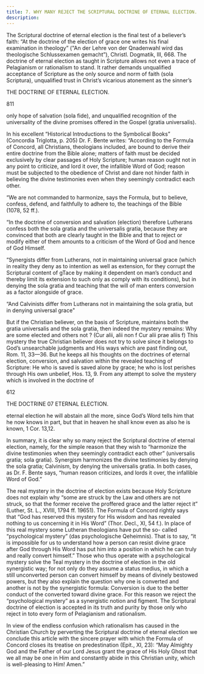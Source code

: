 ```yaml
---
title: 7. WHY MANY REJECT THE SCRIPTURAL DOCTRINE OF ETERNAL ELECTION.
description: 
---
```


The Scriptural doctrine of eternal election is the final test of a believer’s faith: “At the doctrine of the election of grace one writes his final examination in theology” ("An der Lehre von der Qnadenwahl wird das theologische Schlussexamen gemacht”), Christl. Dogmatik, III, 668. The doctrine of eternal election as taught in Scripture allows not even a trace of Pelagianism or rationalism to stand. It rather demands unqualified acceptance of Scripture as the only source and norm of faith (sola Scriptura), unqualified trust in Christ’s vicarious atonement as the sinner’s 



THE DOCTRINE OF ETERNAL ELECTION. 


811 


only hope of salvation (sola fide), and unqualified recognition of the universality of the divine promises offered in the Gospel (gratia universalis). 

In his excellent “Historical Introductions to the Symbolical Books” (Concordia Triglotta, p. 205) Dr. F. Bente writes: “According to the Formula of Concord, all Christians, theologians included, are bound to derive their entire doctrine from the Bible alone; matters of faith must be decided exclusively by clear passages of Holy Scripture; human reason ought not in any point to criticize, and lord it over, the infallible Word of God; reason must be subjected to the obedience of Christ and dare not hinder faith in believing the divine testimonies even when they seemingly contradict each other. 

“We are not commanded to harmonize, says the Formula, but to believe, confess, defend, and faithfully to adhere to, the teachings of the Bible (1078, 52 ff.). 

“In the doctrine of conversion and salvation (election) therefore Lutherans confess both the sola gratia and the universalis gratia, because they are convinced that both are clearly taught in the Bible and that to reject or modify either of them amounts to a criticism of the Word of God and hence of God Himself. 

“Synergists differ from Lutherans, not in maintaining universal grace (which in reality they deny as to intention as well as extension, for they corrupt the Scriptural content of gTace by making it dependent on man’s conduct and thereby limit its extension to such only as comply with its conditions), but in denying the sola gratia and teaching that the will of man enters conversion as a factor alongside of grace. 

“And Calvinists differ from Lutherans not in maintaining the sola gratia, but in denying universal grace" 

But if the Christian believer, on the basis of Scripture, maintains both the gratia universalis and the sola gratia, then indeed the mystery remains: Why are some elected and others not ? (Cur alii, alii non f Cur alii prae aliis f) This mystery the true Christian believer does not try to solve since it belongs to God’s unsearchable judgments and His ways which are past finding out, Rom. 11, 33—36. But he keeps all his thoughts on the doctrines of eternal election, conversion, and salvation within the revealed teaching of Scripture: He who is saved is saved alone by grace; he who is lost perishes through His own unbelief, Hos. 13, 9. From any attempt to solve the mystery which is involved in the doctrine of 



612 


THE DOCTRINE 07 ETERNAL ELECTION. 


eternal election he will abstain all the more, since God’s Word tells him that he now knows in part, but that in heaven he shall know even as also he is known, 1 Cor. 13,12. 

In summary, it is clear why so many reject the Scriptural doctrine of eternal election, namely, for the simple reason that they wish to “harmonize the divine testimonies when they seemingly contradict each other” (universalis gratia; sola gratia). Synergism harmonizes the divine testimonies by denying the sola gratia; Calvinism, by denying the universalis gratia. In both cases, as Dr. F. Bente says, “human reason criticizes, and lords it over, the infallible Word of God.” 

The real mystery in the doctrine of election exists because Holy Scripture does not explain why “some are struck by the Law and others are not struck, so that the former receive the proffered grace and the latter reject it” (Luther, St. L., XVIII, 1794 ff. 19651). The Formula of Concord rightly says that “God has reserved this mystery for His wisdom and has revealed nothing to us concerning it in His Word” (Thor. Decl., XI, 54 f.). In place of this real mystery some Lutheran theologians have put the so- called “psychological mystery” (das psychologische Qeheimnis). That is to say, “it is impossible for us to understand how a person can resist divine grace after God through His Word has put him into a position in which he can truly and really convert himself.” Those who thus operate with a psychological mystery solve the Teal mystery in the doctrine of election in the old synergistic way; for not only do they assume a status medius, in which a still unconverted person can convert himself by means of divinely bestowed powers, but they also explain the question why one is converted and another is not by the synergistic formula: Conversion is due to the better conduct of the converted toward divine grace. For this reason we reject the “psychological mystery” as a synergistic notion and figment. The Scriptural doctrine of election is accepted in its truth and purity by those only who reject in toto every form of Pelagianism and rationalism. 

In view of the endless confusion which rationalism has caused in the Christian Church by perverting the Scriptural doctrine of eternal election we conclude this article with the sincere prayer with which the Formula of Concord closes its treatise on predestination (Epit., XI, 23): “May Almighty God and the Father of our Lord Jesus grant the grace of His Holy Ghost that we all may be one in Him and constantly abide in this Christian unity, which is well-pleasing to Him! Amen.” 
